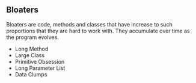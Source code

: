 ## Bloaters
Bloaters are code, methods and classes that have increase to such proportions that they are hard to work with. They accumulate over time as the program evolves.

- Long Method
- Large Class
- Primitive Obsession
- Long Parameter List
- Data Clumps